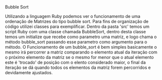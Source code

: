 Bubble Sort

Utilizando a linguagem Ruby podemos ver o funcionamento de uma ordenação de Matrizes do tipo bubble sort. Para fins de organização de código utilizei classes para exemplificar. Dentro da pasta 'src' temos um script Ruby com uma classe chamada BubbleSort, dentro desta classe temos um initialize que recebe como parametro uma matriz, e logo chama o método bubble_sort passando esse parametro como argumento para o método. O Funcionamento de um bubble_sort é bem simples basicamente o mesmo irá percorrer a matriz comparando o elemento atual da iteração com o próximo elemento da matriz se o mesmo for menor que o atual elemento este é 'trocado' de posição com o elento considerado maior, o final da iteração se dá quando todos os elementos da matriz forem percorridos e devidamente ajustados.
